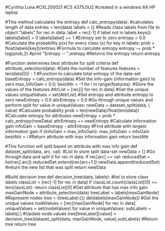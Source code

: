 #Cynthia Luna
#CXL200021
#CS 4375.0U2
#created in a windows 64 HP laptop

#This method calculates the entropy
def calc_entropy(data):
 #calculates length of data
 entries = len(data) 
 labels = {}
 #Reads class labels from file to object "labels"
 for rec in data:
   label = rec[-1] 
   if label not in labels.keys():
     labels[label] = 0
     labels[label] += 1
 #Entropy set to zero
 entropy = 0.0
 #Calculate the probability p(x) for every class (x)
 for key in labels:
   prob = float(labels[key])/entries
 #Formula to calculate entropy
   entropy -= prob * log(prob,2) 
 #print "Entropy -- ",entropy
 #Returns the entropy
 return entropy

#Function determines best attribute for split criteria
def attribute_selection(data):
 #Gets the number of features 
 features = len(data[0]) - 1
 #Function to calculate total entropy of the data-set
 baseEntropy = calc_entropy(data)
 #Set the info-gain (information gain) to zero
 max_InfoGain = 0.0;
 bestAttr = -1
 for i in range(features):
   #Store the values of the features
   AttrList = [rec[i] for rec in data]
   #Get the unique values
   uniqueValues = set(AttrList)
   #Set entropy and attribute entropy to zero
   newEntropy = 0.0
   attrEntropy = 0.0 
   #Go through unique values and perform split
   for value in uniqueValues:
        newData = dataset_split(data, i, value) 
        #Calculate probability
        prob = len(newData)/float(len(data)) 
        #Calculate entropy for attributes
        newEntropy = prob * calc_entropy(newData) 
        attrEntropy += newEntropy 
    #Calculate information gain
    infoGain = baseEntropy - attrEntropy 
    #Find attribute with largest information gain
    if (infoGain > max_InfoGain):
    max_InfoGain = infoGain
    bestAttr = i 
 #Return attribute with max information gain
 return bestAttr

#This function will split based on attribute with max info gain
def dataset_split(data, arc, val):
 #List to store split data-set
 newData = []
 #Go through data and split it
 for rec in data: 
   if rec[arc] == val:
     reducedSet = list(rec[:arc]) 
     reducedSet.extend(rec[arc+1:])
     newData.append(reducedSet)
 #return the new list that was split
 return newData

#Build decision tree
def decision_tree(data, labels):
 #list to store class labels
 classList = [rec[-1] for rec in data]
 if classList.count(classList[0]) == len(classList):
   return classList[0]
 #Get attribute that has max info gain
 maxGainNode = attribute_selection(data)
 treeLabel = labels[maxGainNode] 
 #Represent nodes
 tree = {treeLabel:{}}
 del(labels[maxGainNode])
 #Get the unique values
 nodeValues = [rec[maxGainNode] for rec in data]
 uniqueValues = set(nodeValues)
 for value in uniqueValues:
   subLabels = labels[:]
 #Update node values
   tree[treeLabel][value] = decision_tree(dataset_split(data, maxGainNode, value),subLabels) 
 #Return tree
 return tree
